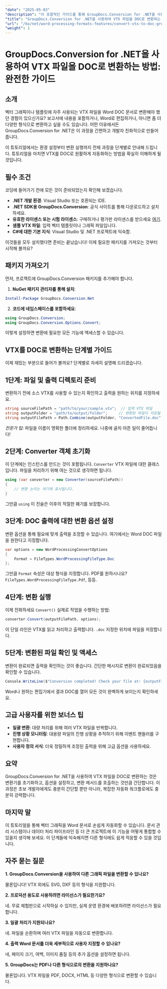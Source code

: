 ```yaml
---
"date": "2025-05-03"
"description": "이 포괄적인 가이드를 통해 GroupDocs.Conversion for .NET을 사용하여 VTX 파일을 DOC 형식으로 원활하게 변환하는 방법을 알아보세요. 설정, 구현 및 모범 사례를 살펴보세요."
"title": "GroupDocs.Conversion for .NET을 사용하여 VTX 파일을 DOC로 변환하는 방법&#58; 완벽한 가이드"
"url": "/ko/net/word-processing-formats-features/convert-vtx-to-doc-groupdocs-conversion-dotnet/"
"weight": 1
---
```


# GroupDocs.Conversion for .NET을 사용하여 VTX 파일을 DOC로 변환하는 방법: 완전한 가이드

## 소개

벡터 그래픽이나 템플릿에 자주 사용되는 VTX 파일을 Word DOC 문서로 변환해야 했던 경험이 있으신가요? 보고서에 내용을 포함하거나, Word로 편집하거나, 아니면 좀 더 다양한 형식으로 변환하고 싶을 수도 있습니다. 어떤 이유에서든 GroupDocs.Conversion for .NET은 이 과정을 간편하고 개발자 친화적으로 만들어 줍니다. 

이 튜토리얼에서는 환경 설정부터 변환 실행까지 전체 과정을 단계별로 안내해 드립니다. 튜토리얼을 마치면 VTX를 DOC로 원활하게 자동화하는 방법을 확실히 이해하게 될 것입니다.

## 필수 조건

코딩에 들어가기 전에 모든 것이 준비되었는지 확인해 보겠습니다.

- **.NET 개발 환경**: Visual Studio 또는 호환되는 IDE.
- **.NET SDK용 GroupDocs.Conversion**: 공식 사이트를 통해 다운로드하고 설치하세요.
- **유효한 라이센스 또는 시험 라이센스**: 구매하거나 평가판 라이센스를 받으세요 [여기](https://releases.groupdocs.com/conversion/net/).
- **샘플 VTX 파일**: 입력 벡터 템플릿이나 그래픽 파일입니다.
- **C#에 대한 기본 지식**: Visual Studio 및 .NET 프로젝트에 익숙함.

이것들을 모두 설치했다면 준비는 끝났습니다! 이제 필요한 패키지를 가져오는 것부터 시작해 볼까요?

## 패키지 가져오기

먼저, 프로젝트에 GroupDocs.Conversion 패키지를 추가해야 합니다.

1. **NuGet 패키지 관리자를 통해 설치**:

```powershell
Install-Package GroupDocs.Conversion.Net
```

2. **코드에 네임스페이스를 포함하세요**:

```csharp
using GroupDocs.Conversion;
using GroupDocs.Conversion.Options.Convert;
```

이렇게 설정하면 변환에 필요한 모든 기능에 액세스할 수 있습니다.

## VTX를 DOC로 변환하는 단계별 가이드

이제 재밌는 부분으로 들어가 볼까요? 단계별로 자세히 설명해 드리겠습니다.

## 1단계: 파일 및 출력 디렉토리 준비

변환하기 전에 소스 VTX를 사용할 수 있는지 확인하고 출력을 원하는 위치를 지정하세요.

```csharp
string sourceFilePath = "path/to/your/sample.vtx";  // 입력 VTX 파일
string outputFolder = "path/to/output/folder";     // 변환된 파일이 저장될 폴더
string outputFilePath = Path.Combine(outputFolder, "ConvertedFile.doc");
```

*전문가 팁:* 파일을 이름이 명확한 폴더에 정리하세요. 나중에 골치 아픈 일이 줄어듭니다!

## 2단계: Converter 객체 초기화

이 단계에는 인스턴스를 만드는 것이 포함됩니다. `Converter` VTX 파일에 대한 클래스입니다. 파일을 처리하기 위해 여는 것으로 생각하면 됩니다.

```csharp
using (var converter = new Converter(sourceFilePath))
{
    // 변환 논리는 여기에 표시됩니다.
}
```

그만큼 `using` 이 진술은 이후의 적절한 폐기를 보장합니다.

## 3단계: DOC 출력에 대한 변환 옵션 설정

변환 옵션을 통해 필요에 맞게 출력을 조정할 수 있습니다. 여기에서는 Word DOC 파일을 원한다고 지정합니다.

```csharp
var options = new WordProcessingConvertOptions
{
    Format = FileTypes.WordProcessingFileType.Doc
};
```

그만큼 `Format` 속성은 대상 형식을 지정합니다. PDF를 원하시나요? `FileTypes.WordProcessingFileType.Pdf`, 등등.

## 4단계: 변환 실행

이제 전화하세요 `Convert()` 실제로 작업을 수행하는 방법:

```csharp
converter.Convert(outputFilePath, options);
```

이 단일 라인은 VTX를 읽고 처리하고 출력합니다. `.doc` 지정한 위치에 파일을 저장합니다.

## 5단계: 변환된 파일 확인 및 액세스

변환이 완료되면 출력을 확인하는 것이 좋습니다. 간단한 메시지로 변환이 완료되었음을 확인할 수 있습니다.

```csharp
Console.WriteLine($"Conversion completed! Check your file at: {outputFilePath}");
```

Word나 원하는 편집기에서 결과 DOC를 열어 모든 것이 완벽하게 보이는지 확인하세요.

## 고급 사용자를 위한 보너스 팁

- **일괄 변환**: 대량 처리를 위해 여러 VTX 파일을 반복합니다.
- **진행 상황 모니터링**: 대용량 파일의 진행 상황을 추적하기 위해 이벤트 핸들러를 구현합니다.
- **사용자 정의 서식**: 더욱 정밀하게 조정된 출력을 위해 고급 옵션을 사용하세요.

## 요약

GroupDocs.Conversion for .NET을 사용하여 VTX 파일을 DOC로 변환하는 것은 변환기를 초기화하고, 옵션을 설정하고, 변환 메서드를 호출하는 것만큼 간단합니다. 이 과정은 초보 개발자에게도 충분히 간단할 뿐만 아니라, 복잡한 자동화 워크플로에도 충분히 강력합니다.

## 마지막 말

이 튜토리얼을 통해 벡터 그래픽을 Word 문서로 손쉽게 자동화할 수 있습니다. 문서 관리 시스템이나 데이터 처리 파이프라인 등 더 큰 프로젝트에 이 기능을 어떻게 통합할 수 있을지 생각해 보세요. 이 단계들에 익숙해지면 다른 형식에도 쉽게 적응할 수 있을 것입니다.

## 자주 묻는 질문

**1. GroupDocs.Conversion을 사용하여 다른 그래픽 파일을 변환할 수 있나요?**
  
물론입니다! VTX 외에도 SVG, DXF 등의 형식을 지원합니다.

**2. 프로덕션 용도로 사용하려면 라이선스가 필요한가요?**  

네. 무료 체험판으로 시작하실 수 있지만, 실제 운영 환경에 배포하려면 라이선스가 필요합니다.

**3. 일괄 처리가 지원되나요?**  

네. 파일을 순환하며 여러 VTX 파일을 자동으로 변환합니다.

**4. 출력 Word 문서를 더욱 세부적으로 사용자 지정할 수 있나요?**  

네, 페이지 크기, 여백, 이미지 품질 등의 추가 옵션을 설정하면 됩니다.

**5. GroupDocs는 PDF나 다른 형식으로의 변환을 지원하나요?**  

물론입니다. VTX 파일을 PDF, DOCX, HTML 등 다양한 형식으로 변환할 수 있습니다.